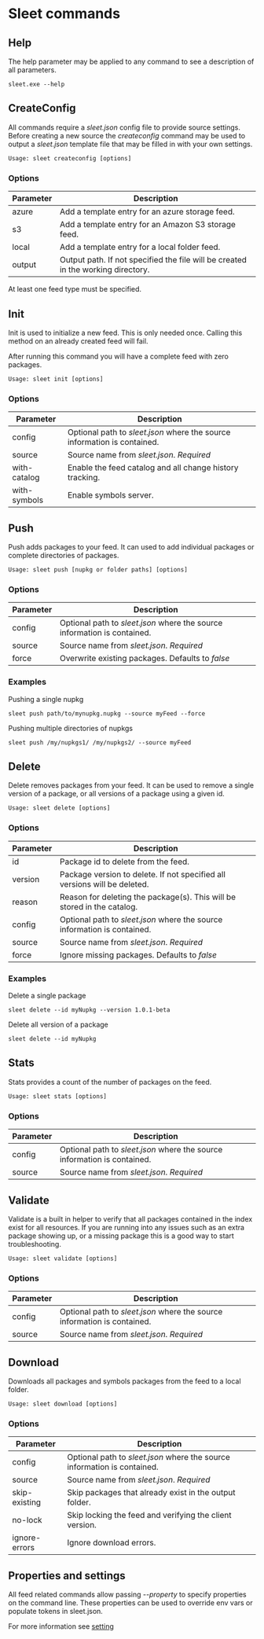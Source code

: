 # Sleet commands

## Help
The help parameter may be applied to any command to see a description of all parameters.

``sleet.exe --help`` 

## CreateConfig
All commands require a *sleet.json* config file to provide source settings. Before creating a new source the *createconfig* command may be used to output a *sleet.json* template file that may be filled in with your own settings.

``Usage: sleet createconfig [options]``

### Options

| Parameter | Description |
| --- | ------ |
| azure | Add a template entry for an azure storage feed. | 
| s3 | Add a template entry for an Amazon S3 storage feed. |
| local | Add a template entry for a local folder feed. |
| output | Output path. If not specified the file will be created in the working directory. |

At least one feed type must be specified.

## Init

Init is used to initialize a new feed. This is only needed once. Calling this method on an already created feed will fail.

After running this command you will have a complete feed with zero packages.

``Usage: sleet init [options]``

### Options

| Parameter | Description |
| --- | ------ |
| config | Optional path to *sleet.json* where the source information is contained. | 
| source | Source name from *sleet.json*. *Required* |
| with-catalog | Enable the feed catalog and all change history tracking. |
| with-symbols | Enable symbols server. |

## Push

Push adds packages to your feed. It can used to add individual packages or complete directories of packages.

``Usage: sleet push [nupkg or folder paths] [options]``

### Options

| Parameter | Description |
| --- | ------ |
| config | Optional path to *sleet.json* where the source information is contained. | 
| source | Source name from *sleet.json*. *Required* |
| force | Overwrite existing packages. Defaults to *false* |

### Examples

Pushing a single nupkg

``sleet push path/to/mynupkg.nupkg --source myFeed --force``

Pushing multiple directories of nupkgs

``sleet push /my/nupkgs1/ /my/nupkgs2/ --source myFeed``

## Delete

Delete removes packages from your feed. It can be used to remove a single version of a package, or all versions of a package using a given id.

``Usage: sleet delete [options]``

### Options

| Parameter | Description |
| --- | ------ |
| id | Package id to delete from the feed. |
| version | Package version to delete. If not specified all versions will be deleted. |
| reason | Reason for deleting the package(s). This will be stored in the catalog. |
| config | Optional path to *sleet.json* where the source information is contained. | 
| source | Source name from *sleet.json*. *Required* |
| force | Ignore missing packages. Defaults to *false* |

### Examples

Delete a single package

``sleet delete --id myNupkg --version 1.0.1-beta ``

Delete all version of a package

``sleet delete --id myNupkg``

## Stats

Stats provides a count of the number of packages on the feed.

``Usage: sleet stats [options]``

### Options

| Parameter | Description |
| --- | ------ |
| config | Optional path to *sleet.json* where the source information is contained. | 
| source | Source name from *sleet.json*. *Required* |

## Validate

Validate is a built in helper to verify that all packages contained in the index exist for all resources. If you are running into any issues such as an extra package showing up, or a missing package this is a good way to start troubleshooting.

``Usage: sleet validate [options]``

### Options

| Parameter | Description |
| --- | ------ |
| config | Optional path to *sleet.json* where the source information is contained. | 
| source | Source name from *sleet.json*. *Required* |

## Download

Downloads all packages and symbols packages from the feed to a local folder.

``Usage: sleet download [options]``

### Options

| Parameter | Description |
| --- | ------ |
| config | Optional path to *sleet.json* where the source information is contained. | 
| source | Source name from *sleet.json*. *Required* |
| skip-existing | Skip packages that already exist in the output folder. |
| no-lock | Skip locking the feed and verifying the client version. |
| ignore-errors | Ignore download errors. |

## Properties and settings

All feed related commands allow passing *--property* to specify properties on the command line. These properties can be used to override env vars or populate tokens in sleet.json.

For more information see [setting](settings.md)